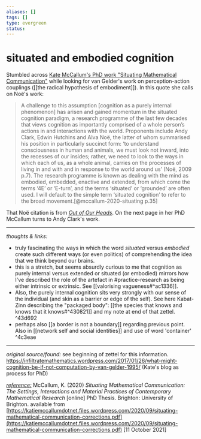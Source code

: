 ```yaml
---
aliases: []
tags: []
type: evergreen
status: 
---
```


# situated and embodied cognition

Stumbled across [Kate McCallum's PhD work "Situating Mathematical Communication"](https://katiemccallumdotnet.files.wordpress.com/2020/09/situating-mathematical-communication-corrections.pdf) while looking for van Gelder's work on perception-action couplings ([[the radical hypothesis of embodiment]]). In this quote she calls on Noë's work:

> A challenge to this assumption [cognition as a purely internal phenomenon] has arisen and gained momentum in the situated cognition paradigm, a research programme of the last few decades that views cognition as importantly comprised of a whole person’s actions in and interactions with the world. Proponents include Andy Clark, Edwin Hutchins and Alva Noë, the latter of whom summarised his position in particularly succinct form: ‘to understand consciousness in human and animals, we must look not inward, into the recesses of our insides; rather, we need to look to the ways in which each of us, as a whole animal, carries on the processes of living in and with and in response to the world around us’ (Noë, 2009 p.7). The research programme is known as dealing with the mind as embodied, embedded, enactive and extended, from which come the terms ‘4E’ or ‘E-turn’, and the terms ‘situated’ or ‘grounded’ are often used. I will default to the simple term ‘situated cognition’ to refer to the broad movement.[@mccallum-2020-situating p.35]

That Noë citation is from _[Out of Our Heads](x-devonthink-item://862E4140-BE38-4B24-92CC-CF329937C950)_. 
On the next page in her PhD McCallum turns to Andy Clark's work.


---

_thoughts & links:_

- truly fascinating the ways in which the word _situated_ versus _embodied_ create such different ways (or even politics) of comprehending the idea that we think beyond our brains. 
- this is a stretch, but seems absurdly curious to me that cognition as purely internal versus extended or situated (or embodied) mirrors how I've described the role of the artefact in #practice-research as being either intrinsic or extrinsic. See [[valorising vagueness#^ac1336]]. 
- Also, the purely internal cognition sits very strongly with our sense of the individual (and skin as a barrier or edge of the self). See here Kabat-Zinn describing the "packaged body": [[the species that knows and knows that it knows#^430821]] and my note at end of that zettel. ^43d692
- perhaps also [[a border is not a boundary]] regarding previous point. Also in [[network self and social identities]] and use of word 'container' ^4c3eae


---

_original source/found:_ see beginning of zettel for this information. <https://infiltratemathematics.wordpress.com/2017/01/26/what-might-cognition-be-if-not-computation-by-van-gelder-1995/> (Kate's blog as process for PhD)

_[reference:](x-devonthink-item://E9BE695A-E52E-40E9-A67A-421ABE021350)_ McCallum, K. (2020) _Situating Mathematical Communication: The Settings, Interactions and Material Practices of Contemporary Mathematical Research_ [online] PhD Thesis. Brighton: University of Brighton. available from [https://katiemccallumdotnet.files.wordpress.com/2020/09/situating-mathematical-communication-corrections.pdf](https://katiemccallumdotnet.files.wordpress.com/2020/09/situating-mathematical-communication-corrections.pdf) [11 October 2021]
